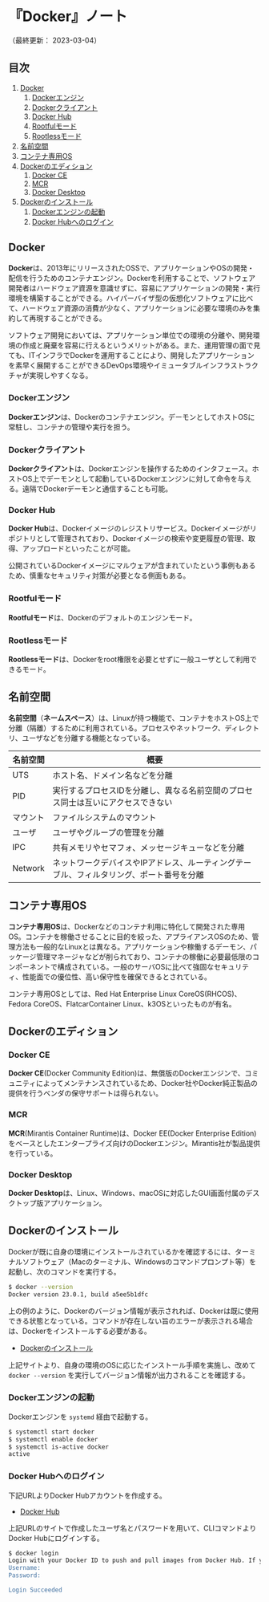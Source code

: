 # 『Docker』ノート

（最終更新： 2023-03-04）


## 目次

1. [Docker](#docker)
	1. [Dockerエンジン](#dockerエンジン)
	1. [Dockerクライアント](#dockerクライアント)
	1. [Docker Hub](#docker-hub)
	1. [Rootfulモード](#rootfulモード)
	1. [Rootlessモード](#rootlessモード)
1. [名前空間](#名前空間)
1. [コンテナ専用OS](#コンテナ専用os)
1. [Dockerのエディション](#dockerのエディション)
	1. [Docker CE](#docker-ce)
	1. [MCR](#mcr)
	1. [Docker Desktop](#docker-desktop)
1. [Dockerのインストール](#dockerのインストール)
	1. [Dockerエンジンの起動](#dockerエンジンの起動)
	1. [Docker Hubへのログイン](#docker-hubへのログイン)


## Docker

**Docker**は、2013年にリリースされたOSSで、アプリケーションやOSの開発・配信を行うためのコンテナエンジン。Dockerを利用することで、ソフトウェア開発者はハードウェア資源を意識せずに、容易にアプリケーションの開発・実行環境を構築することができる。ハイパーバイザ型の仮想化ソフトウェアに比べて、ハードウェア資源の消費が少なく、アプリケーションに必要な環境のみを集約して再現することができる。

ソフトウェア開発においては、アプリケーション単位での環境の分離や、開発環境の作成と廃棄を容易に行えるというメリットがある。また、運用管理の面で見ても、ITインフラでDockerを運用することにより、開発したアプリケーションを素早く展開することができるDevOps環境やイミュータブルインフラストラクチャが実現しやすくなる。

### Dockerエンジン

**Dockerエンジン**は、Dockerのコンテナエンジン。デーモンとしてホストOSに常駐し、コンテナの管理や実行を担う。

### Dockerクライアント

**Dockerクライアント**は、Dockerエンジンを操作するためのインタフェース。ホストOS上でデーモンとして起動しているDockerエンジンに対して命令を与える。遠隔でDockerデーモンと通信することも可能。

### Docker Hub

**Docker Hub**は、Dockerイメージのレジストリサービス。Dockerイメージがリポジトリとして管理されており、Dockerイメージの検索や変更履歴の管理、取得、アップロードといったことが可能。

公開されているDockerイメージにマルウェアが含まれていたという事例もあるため、慎重なセキュリティ対策が必要となる側面もある。

### Rootfulモード

**Rootfulモード**は、Dockerのデフォルトのエンジンモード。

### Rootlessモード

**Rootlessモード**は、Dockerをroot権限を必要とせずに一般ユーザとして利用できるモード。


## 名前空間

**名前空間**（**ネームスペース**）は、Linuxが持つ機能で、コンテナをホストOS上で分離（隔離）するために利用されている。プロセスやネットワーク、ディレクトリ、ユーザなどを分離する機能となっている。

| 名前空間 | 概要                                                                                            |
| -------- | ----------------------------------------------------------------------------------------------- |
| UTS      | ホスト名、ドメイン名などを分離                                                            |
| PID      | 実行するプロセスIDを分離し、異なる名前空間のプロセス同士は互いにアクセスできない          |
| マウント | ファイルシステムのマウント                                                                |
| ユーザ   | ユーザやグループの管理を分離                                                              |
| IPC      | 共有メモリやセマフォ、メッセージキューなどを分離                                          |
| Network  | ネットワークデバイスやIPアドレス、ルーティングテーブル、フィルタリング、ポート番号を分離 |


## コンテナ専用OS

**コンテナ専用OS**は、Dockerなどのコンテナ利用に特化して開発された専用OS。コンテナを稼働させることに目的を絞った、アプライアンスOSのため、管理方法も一般的なLinuxとは異なる。アプリケーションや稼働するデーモン、パッケージ管理マネージャなどが削られており、コンテナの稼働に必要最低限のコンポーネントで構成されている。一般のサーバOSに比べて強固なセキュリティ、性能面での優位性、高い保守性を確保できるとされている。

コンテナ専用OSとしては、Red Hat Enterprise Linux CoreOS(RHCOS)、Fedora CoreOS、FlatcarContainer Linux、k3OSといったものが有名。


## Dockerのエディション

### Docker CE

**Docker CE**(Docker Community Edition)は、無償版のDockerエンジンで、コミュニティによってメンテナンスされているため、Docker社やDocker純正製品の提供を行うベンダの保守サポートは得られない。

### MCR

**MCR**(Mirantis Container Runtime)は、Docker EE(Docker Enterprise Edition)をベースとしたエンタープライズ向けのDockerエンジン。Mirantis社が製品提供を行っている。

### Docker Desktop

**Docker Desktop**は、Linux、Windows、macOSに対応したGUI画面付属のデスクトップ版アプリケーション。


## Dockerのインストール

Dockerが既に自身の環境にインストールされているかを確認するには、ターミナルソフトウェア（Macのターミナル、Windowsのコマンドプロンプト等）を起動し、次のコマンドを実行する。

```sh
$ docker --version
Docker version 23.0.1, build a5ee5b1dfc
```

上の例のように、Dockerのバージョン情報が表示されれば、Dockerは既に使用できる状態となっている。コマンドが存在しない旨のエラーが表示される場合は、Dockerをインストールする必要がある。

- [Dockerのインストール](https://docs.docker.com/engine/install)

上記サイトより、自身の環境のOSに応じたインストール手順を実施し、改めて `docker --version` を実行してバージョン情報が出力されることを確認する。

### Dockerエンジンの起動

Dockerエンジンを `systemd` 経由で起動する。

```sh
$ systemctl start docker
$ systemctl enable docker
$ systemctl is-active docker
active
```

### Docker Hubへのログイン

下記URLよりDocker Hubアカウントを作成する。

- [Docker Hub](https://hub.docker.com)

上記URLのサイトで作成したユーザ名とパスワードを用いて、CLIコマンドよりDocker Hubにログインする。

```sh
$ docker login
Login with your Docker ID to push and pull images from Docker Hub. If you don't have a Docker ID, head over to https://hub.docker.com to create one.
Username:
Password:

Login Succeeded
```
